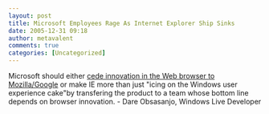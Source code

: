 ```yaml
---
layout: post
title: Microsoft Employees Rage As Internet Explorer Ship Sinks
date: 2005-12-31 09:18
author: metavalent
comments: true
categories: [Uncategorized]
---
```

Microsoft should either <a href="http://www.emailbattles.com/archive/battles/browsers_aacehieihi_gd/">cede innovation in the Web browser to Mozilla/Google</a> or make IE more than just "icing on the Windows user experience cake"by transfering the product to a team whose bottom line depends on browser innovation. - Dare Obsasanjo, Windows Live Developer
